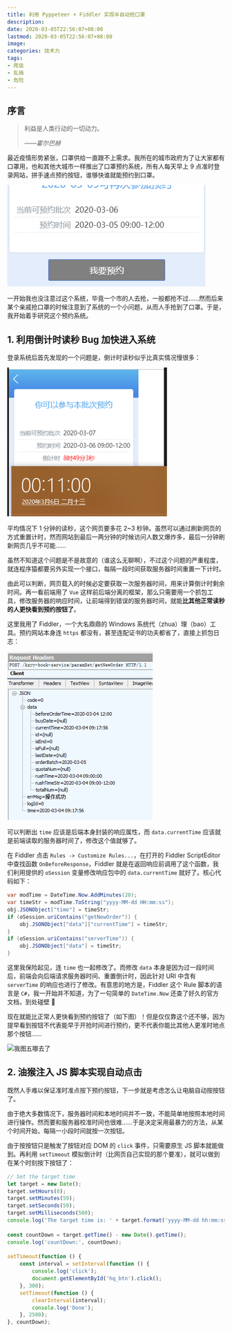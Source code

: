 ```yaml
---
title: 利用 Pyppeteer + Fiddler 实现半自动抢口罩
description:
date: 2020-03-05T22:56:07+08:00
lastmod: 2020-03-05T22:56:07+08:00
image:
categories: 技术力
tags:
- 爬虫
- 乱搞
- 危险
---
```


## 序言

> 利益是人类行动的一切动力。
>
> *——霍尔巴赫*

最近疫情形势紧张，口罩供给一直跟不上需求。我所在的城市政府为了让大家都有口罩用，也和其他大城市一样推出了口罩预约系统，所有人每天早上 9 点准时登录网站，拼手速点预约按钮，谁够快谁就能预约到口罩。

![预约按钮](01.png)

一开始我也没注意过这个系统，毕竟一个市的人去抢，一般都抢不过……然而后来某个亲戚抢口罩的时候注意到了系统的一个小问题，从而人手抢到了口罩。于是，我开始着手研究这个预约系统。

## 1. 利用倒计时读秒 Bug 加快进入系统

登录系统后首先发现的一个问题是，倒计时读秒似乎比真实情况慢很多：

![倒计时对比](02.png)

平均情况下 1 分钟的读秒，这个网页要多花 2~3 秒钟。虽然可以通过刷新网页的方式重置计时，然而网站到最后一两分钟的时候访问人数又爆炸多，最后一分钟刷新网页几乎不可能……

虽然不知道这个问题是不是故意的（谁这么无聊啊），不过这个问题的严重程度，就连程序猿都要另外实现一个接口，每隔一段时间获取服务器时间重置一下计时。

由此可以判断，网页载入的时候必定要获取一次服务器时间，用来计算倒计时剩余时间。再一看前端用了 `Vue` 这样前后端分离的框架，那么只需要用一个抓包工具，修改服务器的响应时间，让前端得到错误的服务器时间，就能**比其他正常读秒的人更快看到预约按钮了**。

这里我用了 Fiddler，一个大名鼎鼎的 Windows 系统代（zhua）理（bao）工具。预约网站本身连 `https` 都没有，甚至连配证书的功夫都省了，直接上抓包日志：

![原始抓包结果](04.png)

可以判断出 `time` 应该是后端本身封装的响应属性，而 `data.currentTime` 应该就是前端读取的服务器时间了，修改这个值就够了。

在 Fiddler 点击 `Rules -> Customize Rules...`，在打开的 Fiddler ScriptEditor 中查找函数 `OnBeforeResponse`，Fiddler 就是在返回响应前调用了这个函数，我们利用提供的 `oSession` 变量修改响应包中的 `data.currentTime` 就好了。核心代码如下：

```c#
var modTime = DateTime.Now.AddMinutes(20);
var timeStr = modTime.ToString("yyyy-MM-dd HH:mm:ss");
obj.JSONObject["time"] = timeStr;
if (oSession.uriContains("getNewOrder")) {
	obj.JSONObject["data"]["currentTime"] = timeStr;
}
if (oSession.uriContains("serverTime")) {
	obj.JSONObject["data"] = timeStr;
}
```

这里我保险起见，连 `time` 也一起修改了。而修改 `data` 本身是因为过一段时间后，前端会向后端请求服务器时间、重置倒计时，因此针对 URI 中含有 `serverTime` 的响应也进行了修改。有意思的地方是，Fiddler 这个 Rule 脚本的语言是 `C#`，我一开始并不知道，为了一句简单的 `DateTime.Now` 还查了好久的官方文档，到处碰壁 🤦‍

现在就能比正常人更快看到预约按钮了（如下图）！但是仅仅靠这个还不够，因为提早看到按钮不代表能早于开抢时间进行预约，更不代表你能比其他人更准时地点那个按钮……

![我图五哪去了](05.png)

## 2. 油猴注入 JS 脚本实现自动点击

既然人手难以保证准时准点按下预约按钮，下一步就是考虑怎么让电脑自动按按钮了。

由于绝大多数情况下，服务器时间和本地时间并不一致，不能简单地按照本地时间进行操作。然而要和服务器校准时间也很难……于是决定采用最暴力的方法，从某个时间开始，每隔一小段时间就按一次按钮。

由于按按钮只是触发了按钮对应 DOM 的 `click` 事件，只需要原生 JS 脚本就能做到。再利用 `setTimeout` 模拟倒计时（比网页自己实现的那个要准），就可以做到在某个时刻按下按钮了：

```javascript
// Set the target time
let target = new Date();
target.setHours(8);
target.setMinutes(59);
target.setSeconds(59);
target.setMilliseconds(500);
console.log('The target time is: ' + target.format('yyyy-MM-dd hh:mm:ss.S'));

const countDown = target.getTime() - new Date().getTime();
console.log('countDown:', countDown);

setTimeout(function () {
	const interval = setInterval(function () {
		console.log('click');
		document.getElementById('hq_btn').click();
	}, 300);
	setTimeout(function () {
		clearInterval(interval);
		console.log('Done');
	}, 2500);
}, countDown);
```
